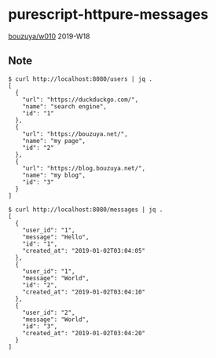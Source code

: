 # purescript-httpure-messages

[bouzuya/w010][] 2019-W18

## Note

```
$ curl http://localhost:8080/users | jq .
[
  {
    "url": "https://duckduckgo.com/",
    "name": "search engine",
    "id": "1"
  },
  {
    "url": "https://bouzuya.net/",
    "name": "my page",
    "id": "2"
  },
  {
    "url": "https://blog.bouzuya.net/",
    "name": "my blog",
    "id": "3"
  }
]
```

```
$ curl http://localhost:8080/messages | jq .
[
  {
    "user_id": "1",
    "message": "Hello",
    "id": "1",
    "created_at": "2019-01-02T03:04:05"
  },
  {
    "user_id": "1",
    "message": "World",
    "id": "2",
    "created_at": "2019-01-02T03:04:10"
  },
  {
    "user_id": "2",
    "message": "World",
    "id": "3",
    "created_at": "2019-01-02T03:04:20"
  }
]
```

[bouzuya/w010]: https://github.com/bouzuya/w010
